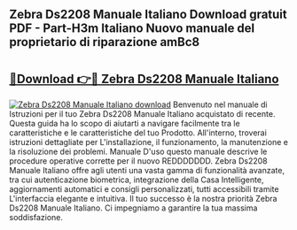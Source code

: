 ## Zebra Ds2208 Manuale Italiano Download gratuit PDF - Part-H3m Italiano Nuovo manuale del proprietario di riparazione amBc8

# <h2><a href="http://dfd41cp.blite.top/?on=Zebra+Ds2208+Manuale+Italiano">🔗Download 👉🔴 Zebra Ds2208 Manuale Italiano</a></h2>

[![Zebra Ds2208 Manuale Italiano download](https://i.imgur.com/lujVjoI.png)](http://dfd41cp.blite.top/?on=Zebra+Ds2208+Manuale+Italiano)
Benvenuto nel manuale di Istruzioni per il tuo Zebra Ds2208 Manuale Italiano acquistato di recente. Questa guida ha lo scopo di aiutarti a navigare facilmente tra le caratteristiche e le caratteristiche del tuo Prodotto. All'interno, troverai istruzioni dettagliate per L'installazione, il funzionamento, la manutenzione e la risoluzione dei problemi. Manuale D'uso questo manuale descrive le procedure operative corrette per il nuovo REDDDDDDD. Zebra Ds2208 Manuale Italiano offre agli utenti una vasta gamma di funzionalità avanzate, tra cui autenticazione biometrica, integrazione della Casa Intelligente, aggiornamenti automatici e consigli personalizzati, tutti accessibili tramite L'interfaccia elegante e intuitiva. Il tuo successo è la nostra priorità Zebra Ds2208 Manuale Italiano. Ci impegniamo a garantire la tua massima soddisfazione.
